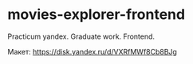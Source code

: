 # movies-explorer-frontend
Practicum yandex. Graduate work. Frontend.

Макет: https://disk.yandex.ru/d/VXRfMWf8Cb8BJg
